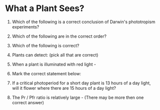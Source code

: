 # What a Plant Sees?

1. Which of the following is a correct conclusion of Darwin's phototropism experiments?



2. Which of the following are in the correct order?



3. Which of the following is correct?



4. Plants can detect: (pick all that are correct)



5. When a plant is illuminated with red light - 



6. Mark the correct statement below:  



7. If a critical photoperiod for a short day plant is 13 hours of a day light, will it flower where there are 15 hours of a day light?



8. The Pr / Pfr ratio is relatively large  - (There may be more then  one correct answer)


